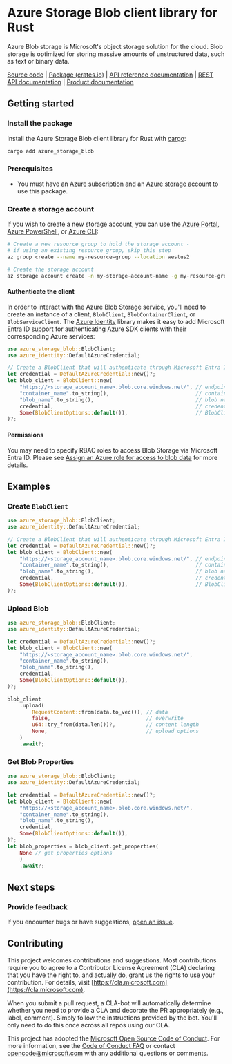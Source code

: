 # Azure Storage Blob client library for Rust

Azure Blob storage is Microsoft's object storage solution for the cloud. Blob storage is optimized for storing massive amounts of unstructured data, such as text or binary data.

[Source code] | [Package (crates.io)] | [API reference documentation] | [REST API documentation] | [Product documentation]

## Getting started

### Install the package

Install the Azure Storage Blob client library for Rust with [cargo]:

```sh
cargo add azure_storage_blob
```

### Prerequisites

* You must have an [Azure subscription] and an [Azure storage account] to use this package.

### Create a storage account

If you wish to create a new storage account, you can use the
[Azure Portal], [Azure PowerShell], or [Azure CLI]:

```sh
# Create a new resource group to hold the storage account -
# if using an existing resource group, skip this step
az group create --name my-resource-group --location westus2

# Create the storage account
az storage account create -n my-storage-account-name -g my-resource-group
```

#### Authenticate the client

In order to interact with the Azure Blob Storage service, you'll need to create an instance of a client, `BlobClient`, `BlobContainerClient`, or `BlobServiceClient`. The [Azure Identity] library makes it easy to add Microsoft Entra ID support for authenticating Azure SDK clients with their corresponding Azure services:

```rust no_run
use azure_storage_blob::BlobClient;
use azure_identity::DefaultAzureCredential;

// Create a BlobClient that will authenticate through Microsoft Entra ID
let credential = DefaultAzureCredential::new()?;
let blob_client = BlobClient::new(
    "https://<storage_account_name>.blob.core.windows.net/", // endpoint
    "container_name".to_string(),                            // container name
    "blob_name".to_string(),                                 // blob name
    credential,                                              // credential
    Some(BlobClientOptions::default()),                      // BlobClient options
)?;
```

#### Permissions

You may need to specify RBAC roles to access Blob Storage via Microsoft Entra ID. Please see [Assign an Azure role for access to blob data] for more details.

## Examples

### Create `BlobClient`

```rust no_run
use azure_storage_blob::BlobClient;
use azure_identity::DefaultAzureCredential;

// Create a BlobClient that will authenticate through Microsoft Entra ID
let credential = DefaultAzureCredential::new()?;
let blob_client = BlobClient::new(
    "https://<storage_account_name>.blob.core.windows.net/", // endpoint
    "container_name".to_string(),                            // container name
    "blob_name".to_string(),                                 // blob name
    credential,                                              // credential
    Some(BlobClientOptions::default()),                      // BlobClient options
)?;
```

### Upload Blob

```rust no_run
use azure_storage_blob::BlobClient;
use azure_identity::DefaultAzureCredential;

let credential = DefaultAzureCredential::new()?;
let blob_client = BlobClient::new(
    "https://<storage_account_name>.blob.core.windows.net/",
    "container_name".to_string(),
    "blob_name".to_string(),
    credential,
    Some(BlobClientOptions::default()),
)?;

blob_client
    .upload(
        RequestContent::from(data.to_vec()), // data
        false,                               // overwrite
        u64::try_from(data.len())?,          // content length
        None,                                // upload options
    )
    .await?;
```

### Get Blob Properties

```rust no_run
use azure_storage_blob::BlobClient;
use azure_identity::DefaultAzureCredential;

let credential = DefaultAzureCredential::new()?;
let blob_client = BlobClient::new(
    "https://<storage_account_name>.blob.core.windows.net/",
    "container_name".to_string(),
    "blob_name".to_string(),
    credential,
    Some(BlobClientOptions::default()),
)?;
let blob_properties = blob_client.get_properties(
    None // get properties options
    )
    .await?;
```

## Next steps

### Provide feedback

If you encounter bugs or have suggestions, [open an issue](https://github.com/Azure/azure-sdk-for-rust/issues).

## Contributing

This project welcomes contributions and suggestions. Most contributions require you to agree to a Contributor License Agreement (CLA) declaring that you have the right to, and actually do, grant us the rights to use your contribution. For details, visit [https://cla.microsoft.com](https://cla.microsoft.com).

When you submit a pull request, a CLA-bot will automatically determine whether you need to provide a CLA and decorate the PR appropriately (e.g., label, comment). Simply follow the instructions provided by the bot. You'll only need to do this once across all repos using our CLA.

This project has adopted the [Microsoft Open Source Code of Conduct](https://opensource.microsoft.com/codeofconduct/). For more information, see the [Code of Conduct FAQ](https://opensource.microsoft.com/codeofconduct/faq/) or contact [opencode@microsoft.com](mailto:opencode@microsoft.com) with any additional questions or comments.

<!-- LINKS -->
[Azure subscription]: https://azure.microsoft.com/free/
[Azure storage account]: https://learn.microsoft.com/azure/storage/common/storage-account-overview
[Azure Portal]: https://learn.microsoft.com/azure/storage/common/storage-quickstart-create-account?tabs=azure-portal
[Azure PowerShell]: https://learn.microsoft.com/azure/storage/common/storage-quickstart-create-account?tabs=azure-powershell
[Azure CLI]: https://learn.microsoft.com/azure/storage/common/storage-quickstart-create-account?tabs=azure-cli
[cargo]: https://dev-doc.rust-lang.org/stable/cargo/commands/cargo.html
[Azure Identity]: https://github.com/Azure/azure-sdk-for-rust/tree/main/sdk/identity/azure_identity
[API reference documentation]: https://docs.rs/crate/azure_storage_blob/latest
[Package (crates.io)]: https://crates.io/crates/azure_storage_blob
[Source code]: https://github.com/Azure/azure-sdk-for-rust/tree/main/sdk/storage/azure_storage_blob
[REST API documentation]: https://learn.microsoft.com/rest/api/storageservices/blob-service-rest-api
[Product documentation]: https://learn.microsoft.com/azure/storage/blobs/storage-blobs-overview
[Assign an Azure role for access to blob data]: https://learn.microsoft.com/azure/storage/blobs/assign-azure-role-data-access?tabs=portal
